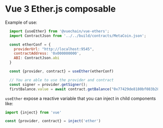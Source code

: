 # Vue 3 Ether.js composable

Example of use:

```js
  import {useEther} from '@vuechain/vue-ethers';
  import ContractJson from '../../build/contracts/MetaCoin.json';

  const etherConf = {
    providerUrl: "http://localhost:9545", 
    contractAddress: '0x000000000', 
    ABI: ContractJson.abi
  }

  const {provider, contract} = useEther(etherConf)

  // You are able to use the provider and contract 
  const signer = provider.getSigner();
  firstBalance.value = await contract.getBalance("0x77429de8180bf083b2843bf7c055414acd6844b9");
```

`useEther` expose a reactive variable that you can inject in child components like:

```js
import {inject} from 'vue'

const {provider, contract} = inject('ether')
```
